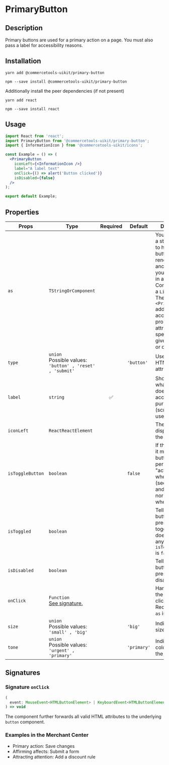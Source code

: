 <!-- THIS IS AN AUTOGENERATED FILE. DO NOT EDIT THIS FILE DIRECTLY. -->
<!-- This file is created by the `yarn generate-readme` script. -->

# PrimaryButton

## Description

Primary buttons are used for a primary action on a page. You must also pass a label for accessibility reasons.

## Installation

```
yarn add @commercetools-uikit/primary-button
```

```
npm --save install @commercetools-uikit/primary-button
```

Additionally install the peer dependencies (if not present)

```
yarn add react
```

```
npm --save install react
```

## Usage

```jsx
import React from 'react';
import PrimaryButton from '@commercetools-uikit/primary-button';
import { InformationIcon } from '@commercetools-uikit/icons';

const Example = () => (
  <PrimaryButton
    iconLeft={<InformationIcon />}
    label="A label text"
    onClick={() => alert('Button clicked')}
    isDisabled={false}
  />
);

export default Example;
```

## Properties

| Props            | Type                                                             | Required | Default     | Description                                                                                                                                                                                                                                                                 |
| ---------------- | ---------------------------------------------------------------- | :------: | ----------- | --------------------------------------------------------------------------------------------------------------------------------------------------------------------------------------------------------------------------------------------------------------------------- |
| `as`             | `TStringOrComponent`                                             |          |             | You may pass in a string like "a" to have the button element render an anchor tag, or&#xA;you could pass in a React Component, like a `Link`.&#xA;<br />&#xA;The `<PrimaryButton>` additionally accepts any props or attributes specific to the given element or component. |
| `type`           | `union`<br/>Possible values:<br/>`'button' , 'reset' , 'submit'` |          | `'button'`  | Used as the HTML type attribute.                                                                                                                                                                                                                                            |
| `label`          | `string`                                                         |    ✅    |             | Should describe what the button does, for accessibility purposes (screen-reader users)                                                                                                                                                                                      |
| `iconLeft`       | `ReactReactElement`                                              |          |             | The left icon displayed within the button.                                                                                                                                                                                                                                  |
| `isToggleButton` | `boolean`                                                        |          | `false`     | If this is active, it means the button will persist in an "active" state when toggled (see `isToggled`), and back to normal state when untoggled                                                                                                                            |
| `isToggled`      | `boolean`                                                        |          |             | Tells when the button should present a toggled state. It does not have any effect when `isToggleButton` is `false`.                                                                                                                                                         |
| `isDisabled`     | `boolean`                                                        |          |             | Tells when the button should present a disabled state.                                                                                                                                                                                                                      |
| `onClick`        | `Function`<br/>[See signature.](#signature-onClick)              |          |             | Handler when the button is clicked.&#xA;<br />&#xA;Required when `as` is `undefined`                                                                                                                                                                                        |
| `size`           | `union`<br/>Possible values:<br/>`'small' , 'big'`               |          | `'big'`     | Indicates the size of the icon.                                                                                                                                                                                                                                             |
| `tone`           | `union`<br/>Possible values:<br/>`'urgent' , 'primary'`          |          | `'primary'` | Indicates the color scheme of the button.                                                                                                                                                                                                                                   |

## Signatures

### Signature `onClick`

```ts
(
  event: MouseEvent<HTMLButtonElement> | KeyboardEvent<HTMLButtonElement>
) => void
```

The component further forwards all valid HTML attributes to the underlying `button` component.

### Examples in the Merchant Center

- Primary action: Save changes
- Affirming affects: Submit a form
- Attracting attention: Add a discount rule

